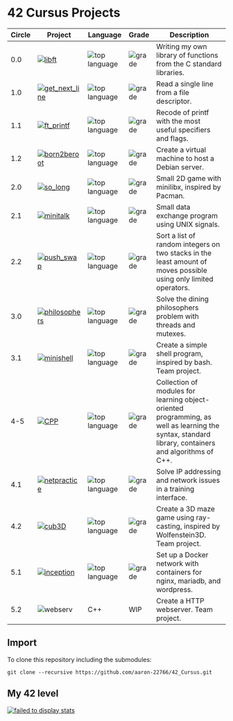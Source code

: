 # 42 Cursus Projects

| Circle | Project | Language | Grade | Description |
|--------|---------|----------|-------|-------------|
| 0.0 | [![libft](https://github.com/ayogun/42-project-badges/blob/main/badges/libftm.png)](https://github.com/aaron-22766/42_libft) | ![top language](https://img.shields.io/github/languages/top/aaron-22766/42_libft) | ![grade](https://img.shields.io/badge/:-125%25-success?style&logo=42) | Writing my own library of functions from the C standard libraries. |
| 1.0 | [![get_next_line](https://github.com/ayogun/42-project-badges/blob/main/badges/get_next_linem.png)](https://github.com/aaron-22766/42_get_next_line) | ![top language](https://img.shields.io/github/languages/top/aaron-22766/42_get_next_line) | ![grade](https://img.shields.io/badge/:-125%25-success?style&logo=42) | Read a single line from a file descriptor. |
| 1.1 | [![ft_printf](https://github.com/ayogun/42-project-badges/blob/main/badges/ft_printfm.png)](https://github.com/aaron-22766/42_ft_printf) | ![top language](https://img.shields.io/github/languages/top/aaron-22766/42_ft_printf) | ![grade](https://img.shields.io/badge/:-125%25-success?style&logo=42) | Recode of printf with the most useful specifiers and flags. |
| 1.2 | [![born2beroot](https://github.com/ayogun/42-project-badges/blob/main/badges/born2berootm.png)](https://github.com/aaron-22766/42_born2beroot) | ![top language](https://img.shields.io/github/languages/top/aaron-22766/42_born2beroot) | ![grade](https://img.shields.io/badge/:-110%25-success?style&logo=42) | Create a virtual machine to host a Debian server. |
| 2.0 | [![so_long](https://github.com/ayogun/42-project-badges/blob/main/badges/so_longm.png)](https://github.com/aaron-22766/42_so_long) | ![top language](https://img.shields.io/github/languages/top/aaron-22766/42_so_long) | ![grade](https://img.shields.io/badge/:-125%25-success?style&logo=42) | Small 2D game with minilibx, inspired by Pacman. |
| 2.1 | [![minitalk](https://github.com/ayogun/42-project-badges/blob/main/badges/minitalkm.png)](https://github.com/aaron-22766/42_minitalk) | ![top language](https://img.shields.io/github/languages/top/aaron-22766/42_minitalk) | ![grade](https://img.shields.io/badge/:-125%25-success?style&logo=42) | Small data exchange program using UNIX signals. |
| 2.2 | [![push_swap](https://github.com/ayogun/42-project-badges/blob/main/badges/push_swape.png)](https://github.com/aaron-22766/42_push_swap) | ![top language](https://img.shields.io/github/languages/top/aaron-22766/42_push_swap) | ![grade](https://img.shields.io/badge/:-100%25-success?style&logo=42) | Sort a list of random integers on two stacks in the least amount of moves possible using only limited operators. |
| 3.0 | [![philosophers](https://github.com/ayogun/42-project-badges/blob/main/badges/philosopherse.png)](https://github.com/aaron-22766/42_philosophers) | ![top language](https://img.shields.io/github/languages/top/aaron-22766/42_philosophers) | ![grade](https://img.shields.io/badge/:-100%25-success?style&logo=42) | Solve the dining philosophers problem with threads and mutexes. |
| 3.1 | [![minishell](https://github.com/ayogun/42-project-badges/blob/main/badges/minishelle.png)](https://github.com/aaron-22766/42_minishell) | ![top language](https://img.shields.io/github/languages/top/aaron-22766/42_minishell) |  ![grade](https://img.shields.io/badge/:-101%25-success?style&logo=42) | Create a simple shell program, inspired by bash. Team project. |
| 4-5 | [![CPP](https://github.com/ayogun/42-project-badges/blob/main/badges/cppe.png)](https://github.com/aaron-22766/42_CPP) | ![top language](https://img.shields.io/github/languages/top/aaron-22766/42_CPP) | ![grade](https://img.shields.io/badge/:-100%25-success?style&logo=42) | Collection of modules for learning object-oriented programming, as well as learning the syntax, standard library, containers and algorithms of C++. |
| 4.1 | [![netpractice](https://github.com/ayogun/42-project-badges/blob/main/badges/netpracticee.png)](https://github.com/aaron-22766/42_netpractice) | ![top language](https://img.shields.io/github/languages/top/aaron-22766/42_netpractice) | ![grade](https://img.shields.io/badge/:-100%25-success?style&logo=42) | Solve IP addressing and network issues in a training interface. |
| 4.2 | [![cub3D](https://github.com/ayogun/42-project-badges/blob/main/badges/cub3dm.png)](https://github.com/aaron-22766/42_cub3D) | ![top language](https://img.shields.io/github/languages/top/aaron-22766/42_cub3D) |  ![grade](https://img.shields.io/badge/:-125%25-success?style&logo=42) | Create a 3D maze game using ray-casting, inspired by Wolfenstein3D. Team project. |
| 5.1 | [![inception](https://github.com/ayogun/42-project-badges/blob/main/badges/inceptione.png)](https://github.com/aaron-22766/42_inception) | ![top language](https://img.shields.io/github/languages/top/aaron-22766/42_inception) | ![grade](https://img.shields.io/badge/:-100%25-success?style&logo=42) | Set up a Docker network with containers for nginx, mariadb, and wordpress. |
| 5.2 | ![webserv](https://github.com/ayogun/42-project-badges/blob/main/badges/webservm.png) | C++ | WIP | Create a HTTP webserver. Team project. |
<!--
| 5.2 | [![webserv](https://github.com/ayogun/42-project-badges/blob/main/badges/webservm.png)](https://github.com/aaron-22766/42_webserv) | ![top language](https://img.shields.io/github/languages/top/aaron-22766/42_webserv) | ![grade](https://img.shields.io/badge/:-100%25-success?style&logo=42) | Create a HTTP webserver. Team project. |
| 6.0 | ![ft_transcendance](https://github.com/ayogun/42-project-badges/blob/main/badges/ft_transcendancee.png) |  | WIP | Create a website where users can chat and play pong. Team project. |
| 6.0 | [![ft_transcendance](https://github.com/ayogun/42-project-badges/blob/main/badges/ft_transcendencee.png)](https://github.com/aaron-22766/42_webserv) | ![top language](https://img.shields.io/github/languages/top/aaron-22766/42_webserv) | ![grade](https://img.shields.io/badge/:-100%25-success?style&logo=42) | Create a website where users can chat and play pong. Team project. |
-->

## Import

To clone this repository including the submodules:
```
git clone --recursive https://github.com/aaron-22766/42_Cursus.git
```

## My 42 level

[![failed to display stats](https://badge.mediaplus.ma/honeytones/arabenst?1337Badge=off&UM6P=off)](https://github.com/oakoudad/badge42)
